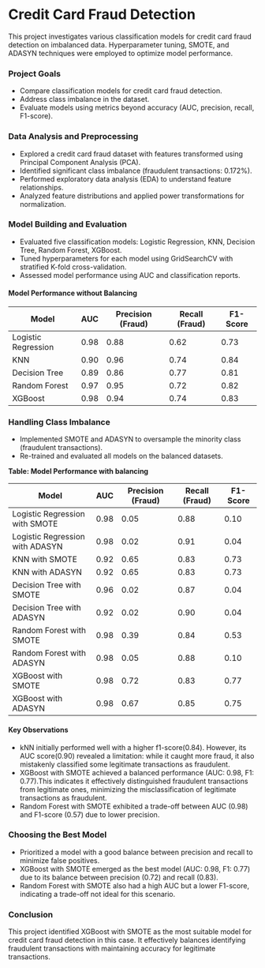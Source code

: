 # Credit Card Fraud Detection

This project investigates various classification models for credit card fraud detection on imbalanced data. Hyperparameter tuning, SMOTE, and ADASYN techniques were employed to optimize model performance.

### Project Goals

* Compare classification models for credit card fraud detection.
* Address class imbalance in the dataset.
* Evaluate models using metrics beyond accuracy (AUC, precision, recall, F1-score).

### Data Analysis and Preprocessing

* Explored a credit card fraud dataset with features transformed using Principal Component Analysis (PCA).
* Identified significant class imbalance (fraudulent transactions: 0.172%).
* Performed exploratory data analysis (EDA) to understand feature relationships.
* Analyzed feature distributions and applied power transformations for normalization.

### Model Building and Evaluation

* Evaluated five classification models: Logistic Regression, KNN, Decision Tree, Random Forest, XGBoost.
* Tuned hyperparameters for each model using GridSearchCV with stratified K-fold cross-validation.
* Assessed model performance using AUC and classification reports.

#### Model Performance without Balancing

| Model | AUC | Precision (Fraud) | Recall (Fraud) | F1-Score |
|---|---|---|---|---|
| Logistic Regression | 0.98 | 0.88 | 0.62 | 0.73 |
| KNN | 0.90 | 0.96 | 0.74 | 0.84 |
| Decision Tree | 0.89 | 0.86 | 0.77 | 0.81 |
| Random Forest | 0.97 | 0.95 | 0.72 | 0.82 |
| XGBoost | 0.98 | 0.94 | 0.74 | 0.83 |

### Handling Class Imbalance

* Implemented SMOTE and ADASYN to oversample the minority class (fraudulent transactions).
* Re-trained and evaluated all models on the balanced datasets.

**Table: Model Performance with balancing**

| Model | AUC | Precision (Fraud) | Recall (Fraud) | F1-Score |
|---|---|---|---|---|
| Logistic Regression with SMOTE | 0.98 | 0.05 | 0.88 | 0.10 |
| Logistic Regression with ADASYN | 0.98 | 0.02 | 0.91 | 0.04 |
| KNN with SMOTE | 0.92 | 0.65 | 0.83 | 0.73 |
| KNN with ADASYN | 0.92 | 0.65 | 0.83 | 0.73 |
| Decision Tree with SMOTE | 0.96 | 0.02 | 0.87 | 0.04 |
| Decision Tree with ADASYN | 0.92 | 0.02 | 0.90 | 0.04 |
| Random Forest with SMOTE | 0.98 | 0.39 | 0.84 | 0.53 |
| Random Forest with ADASYN | 0.98 | 0.05 | 0.88 | 0.10 |
| XGBoost with SMOTE | 0.98 | 0.72 | 0.83 | 0.77 |
| XGBoost with ADASYN | 0.98 | 0.67 | 0.85 | 0.75 |


#### Key Observations

* kNN initially performed well with a higher f1-score(0.84). However, its AUC score(0.90) revealed a limitation: while it caught more fraud, it also mistakenly classified some legitimate transactions as fraudulent.
* XGBoost with SMOTE achieved a balanced performance (AUC: 0.98, F1: 0.77).This indicates it effectively distinguished fraudulent transactions from legitimate ones, minimizing the misclassification of legitimate transactions as fraudulent.
* Random Forest with SMOTE exhibited a trade-off between AUC (0.98) and F1-score (0.57) due to lower precision.

### Choosing the Best Model

* Prioritized a model with a good balance between precision and recall to minimize false positives.
* XGBoost with SMOTE emerged as the best model (AUC: 0.98, F1: 0.77) due to its balance between precision (0.72) and recall (0.83).
* Random Forest with SMOTE also had a high AUC but a lower F1-score, indicating a trade-off not ideal for this scenario.

### Conclusion

This project identified XGBoost with SMOTE as the most suitable model for credit card fraud detection in this case. It effectively balances identifying fraudulent transactions with maintaining accuracy for legitimate transactions.
